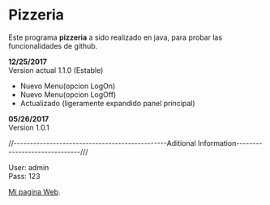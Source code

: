 # Pizzeria
Este programa **pizzeria** a sido realizado en java, para probar las funcionalidades de github.

**12/25/2017**  
Version actual 1.1.0 (Estable)
* Nuevo Menu(opcion LogOn)
* Nuevo Menu(opcion LogOff)
* Actualizado (ligeramente expandido panel principal)

**05/26/2017**  
Version 1.0.1

//-----------------------------------------------Aditional Information------------------------------///

User: admin  
Pass: 123

[Mi pagina Web](http://www.mirlidesign.hol.es "mi informacion").
